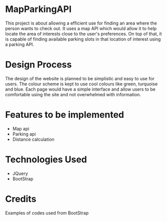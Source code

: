 # MapParkingAPI
This project is about allowing a efficient use for finding an area where the person wants to check out. It uses a map API which would allow it to help locate the area of interests close to the user's preferences. On top of that, it is capable of finding available parking slots in that location of interest using a parking API.

# Design Process
The design of the website is planned to be simplistic and easy to use for users. The colour scheme is kept to use cool colours like green, turquoise and blue. Each page would have a simple interface and allow users to be comfortable using the site and not overwhelmed with information.

# Features to be implemented
- Map api
- Parking api
- Distance calculation

# Technologies Used
- JQuery
- BootStrap

# Credits
Examples of codes used from BootStrap